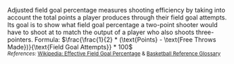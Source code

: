 Adjusted field goal percentage measures shooting efficiency by taking into account the total points a player produces through their field goal attempts. Its goal is to show what field goal percentage a two-point shooter would have to shoot at to match the output of a player who also shoots three-pointers. Formula: 
$\frac{\frac{1}{2} * (\text{Points} - \text{Free Throws Made})}{\text{Field Goal Attempts}} * 100$
<br/>
<small><i>References:</i> <a href='https://en.wikipedia.org/wiki/Effective_field_goal_percentage'>Wikipedia: Effective Field Goal Percentage</a> & <a href='https://www.basketball-reference.com/about/glossary.html'>Basketball Reference Glossary</a></small>

